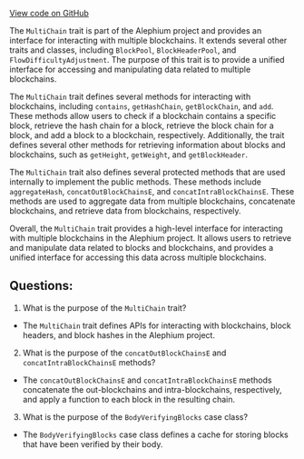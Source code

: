 [View code on GitHub](https://github.com/alephium/alephium/blob/master/flow/src/main/scala/org/alephium/flow/core/MultiChain.scala)

The `MultiChain` trait is part of the Alephium project and provides an interface for interacting with multiple blockchains. It extends several other traits and classes, including `BlockPool`, `BlockHeaderPool`, and `FlowDifficultyAdjustment`. The purpose of this trait is to provide a unified interface for accessing and manipulating data related to multiple blockchains.

The `MultiChain` trait defines several methods for interacting with blockchains, including `contains`, `getHashChain`, `getBlockChain`, and `add`. These methods allow users to check if a blockchain contains a specific block, retrieve the hash chain for a block, retrieve the block chain for a block, and add a block to a blockchain, respectively. Additionally, the trait defines several other methods for retrieving information about blocks and blockchains, such as `getHeight`, `getWeight`, and `getBlockHeader`.

The `MultiChain` trait also defines several protected methods that are used internally to implement the public methods. These methods include `aggregateHash`, `concatOutBlockChainsE`, and `concatIntraBlockChainsE`. These methods are used to aggregate data from multiple blockchains, concatenate blockchains, and retrieve data from blockchains, respectively.

Overall, the `MultiChain` trait provides a high-level interface for interacting with multiple blockchains in the Alephium project. It allows users to retrieve and manipulate data related to blocks and blockchains, and provides a unified interface for accessing this data across multiple blockchains.
## Questions: 
 1. What is the purpose of the `MultiChain` trait?
- The `MultiChain` trait defines APIs for interacting with blockchains, block headers, and block hashes in the Alephium project.

2. What is the purpose of the `concatOutBlockChainsE` and `concatIntraBlockChainsE` methods?
- The `concatOutBlockChainsE` and `concatIntraBlockChainsE` methods concatenate the out-blockchains and intra-blockchains, respectively, and apply a function to each block in the resulting chain.

3. What is the purpose of the `BodyVerifyingBlocks` case class?
- The `BodyVerifyingBlocks` case class defines a cache for storing blocks that have been verified by their body.